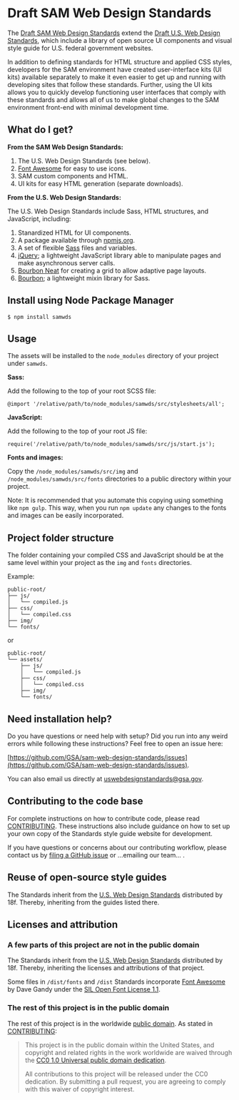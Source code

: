 # Draft SAM Web Design Standards

The [Draft SAM Web Design Standards](http://briangilmangsa.github.io/sam-web-design-standards/) extend the [Draft U.S. Web Design Standards](https://standards.usa.gov), which include a library of open source UI components and visual style guide for U.S. federal government websites.

In addition to defining standards for HTML structure and applied CSS styles, developers for the SAM environment have created user-interface kits (UI kits) available separately to make it even easier to get up and running with developing sites that follow these standards. Further, using the UI kits allows you to quickly develop functioning user interfaces that comply with these standards and allows all of us to make global changes to the SAM environment front-end with minimal development time.

## What do I get?

**From the SAM Web Design Standards:**

1. The U.S. Web Design Standards (see below).
1. [Font Awesome](http://fontawesome.io) for easy to use icons.
1. SAM custom components and HTML.
1. UI kits for easy HTML generation (separate downloads).

**From the U.S. Web Design Standards:**

The U.S. Web Design Standards include Sass, HTML structures, and JavaScript, including:

1. Stanardized HTML for UI components.
1. A package available through [npmjs.org](https://www.npmjs.com).
1. A set of flexible [Sass](http://sass-lang.com) files and variables.
1. [jQuery](http://jquery.com); a lightweight JavaScript library able to manipulate pages and make asynchronous server calls.
1. [Bourbon Neat](http://neat.bourbon.io) for creating a grid to allow adaptive page layouts.
1. [Bourbon](http://bourbon.io); a lightweight mixin library for Sass.

## Install using Node Package Manager

```$ npm install samwds```

## Usage

The assets will be installed to the ```node_modules``` directory of your project under ```samwds```.

**Sass:**

Add the following to the top of your root SCSS file:

`@import '/relative/path/to/node_modules/samwds/src/stylesheets/all';`

**JavaScript:**

Add the following to the top of your root JS file:

`require('/relative/path/to/node_modules/samwds/src/js/start.js');`

**Fonts and images:**

Copy the ```/node_modules/samwds/src/img``` and ```/node_modules/samwds/src/fonts``` directories to a public directory within your project.

Note: It is recommended that you automate this copying using something like ```npm gulp```. This way, when you run ```npm update``` any changes to the fonts and images can be easily incorporated.

## Project folder structure

The folder containing your compiled CSS and JavaScript should be at the same level within your project as the ```img``` and ```fonts``` directories.

Example:

```
public-root/
├── js/
│   └── compiled.js
├── css/
│   └── compiled.css
├── img/
└── fonts/
```

or

```
public-root/
└── assets/
    ├── js/
    │   └── compiled.js
    ├── css/
    │   └── compiled.css
    ├── img/
    └── fonts/
```

## Need installation help?

Do you have questions or need help with setup? Did you run into any weird errors while following these instructions? Feel free to open an issue here:

[https://github.com/GSA/sam-web-design-standards/issues](https://github.com/GSA/sam-web-design-standards/issues).

You can also email us directly at uswebdesignstandards@gsa.gov.

## Contributing to the code base

For complete instructions on how to contribute code, please read [CONTRIBUTING](CONTRIBUTING.md). These instructions also include guidance on how to set up your own copy of the Standards style guide website for development.

If you have questions or concerns about our contributing workflow, please contact us by [filing a GitHub issue](https://github.com/BrianGilmanGSA/sam-web-design-standards/issues) or ...emailing our team... .

## Reuse of open-source style guides

The Standards inherit from the [U.S. Web Design Standards](https://standards.usa.gov) distributed by 18f. Thereby, inheriting from the guides listed there.

## Licenses and attribution

### A few parts of this project are not in the public domain

The Standards inherit from the [U.S. Web Design Standards](https://standards.usa.gov) distributed by 18f. Thereby, inheriting the licenses and attributions of that project.

Some files in ```/dist/fonts``` and ```/dist``` Standards incorporate [Font Awesome](http://fontawesome.io/) by Dave Gandy under the [SIL Open Font License 1.1](http://scripts.sil.org/OFL).

### The rest of this project is in the public domain

The rest of this project is in the worldwide [public domain](LICENSE.md). As stated in [CONTRIBUTING](CONTRIBUTING.md):

> This project is in the public domain within the United States, and copyright and related rights in the work worldwide are waived through the [CC0 1.0 Universal public domain dedication](https://creativecommons.org/publicdomain/zero/1.0/).
>
> All contributions to this project will be released under the CC0 dedication. By submitting a pull request, you are agreeing to comply with this waiver of copyright interest.
